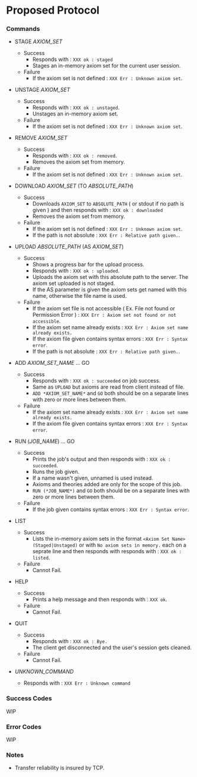 # Proposed Protocol

### Commands

- STAGE *AXIOM_SET*
  - Success
    - Responds with : `XXX ok : staged`
    - Stages an in-memory axiom set for the current user session.
  - Failure
    - If the axiom set is not defined : `XXX Err : Unknown axiom set`.

- UNSTAGE *AXIOM_SET*
  - Success
    - Responds with : `XXX ok : unstaged`.
    - Unstages an in-memory axiom set.
  - Failure
    - If the axiom set is not defined : `XXX Err : Unknown axiom set`.

- REMOVE *AXIOM_SET*
  - Success
    - Responds with : `XXX ok : removed`.
    - Removes the axiom set from memory.
  - Failure
    - If the axiom set is not defined : `XXX Err : Unknown axiom set`.


- DOWNLOAD *AXIOM_SET* (TO *ABSOLUTE_PATH*)
  - Success
    - Downloads `AXIOM_SET` to `ABSOLUTE_PATH` ( or stdout if no path is given ) and then responds with : `XXX ok : downloaded`
    - Removes the axiom set from memory.
  - Failure
    - If the axiom set is not defined : `XXX Err : Unknown axiom set`.
    - If the path is not absolute : `XXX Err : Relative path given.`.

- UPLOAD *ABSOLUTE_PATH* (AS *AXIOM_SET*)
  - Success
    - Shows a progress bar for the upload process.
    - Responds with : `XXX ok : uploaded`.
    - Uploads the axiom set with this absolute path to the server. The axiom set uploaded is not staged.
    - If the AS parameter is given the axiom sets get named with this name, otherwise the file name is used.
  - Failure
    - If the axiom set file is not accessible ( Ex. File not found or Permission Error ) : `XXX Err : Axiom set not found or not accessible`.
    - If the axiom set name already exists : `XXX Err : Axiom set name already exists.`
    - If the axiom file given contains syntax errors : `XXX Err : Syntax error`.
    - If the path is not absolute : `XXX Err : Relative path given.`.

- ADD *AXIOM_SET_NAME* ... GO
  - Success
    - Responds with : `XXX ok : succeeded` on job success.
    - Same as `UPLOAD` but axioms are read from client instead of file.
    - `ADD *AXIOM_SET_NAME*` and `GO` both should be on a separate lines with zero or more lines between them.
  - Failure
    - If the axiom set name already exists : `XXX Err : Axiom set name already exists.`
    - If the axiom file given contains syntax errors : `XXX Err : Syntax error`.

- RUN (*JOB_NAME*) ... GO
  - Success
    - Prints the job's output and then responds with : `XXX ok : succeeded`.
    - Runs the job given.
    - If a name wasn't given, unnamed is used instead.
    - Axioms and theories added are only for the scope of this job.
    - `RUN (*JOB_NAME*)` and `GO` both should be on a separate lines with zero or more lines between them.
  - Failure
    - If the job given contains syntax errors : `XXX Err : Syntax error`.

- LIST
  - Success
    - Lists the in-memory axiom sets in the format `<Axiom Set Name> (Staged|Unstaged)` or with `No axiom sets in memory.` each on a seprate line and then responds with responds with : `XXX ok : listed`.
  - Failure
    - Cannot Fail.

- HELP
  - Success
    - Prints a help message and then responds with : `XXX ok`.
  - Failure
    - Cannot Fail.

- QUIT
  - Success
    - Responds with : `XXX ok : Bye.`
    - The client get disconnected and the user's session gets cleaned.
  - Failure
    - Cannot Fail.

- *UNKNOWN_COMMAND*
  - Responds with : `XXX Err : Unknown command`

### Success Codes
WIP

### Error Codes
WIP

### Notes
- Transfer reliability is insured by TCP.
